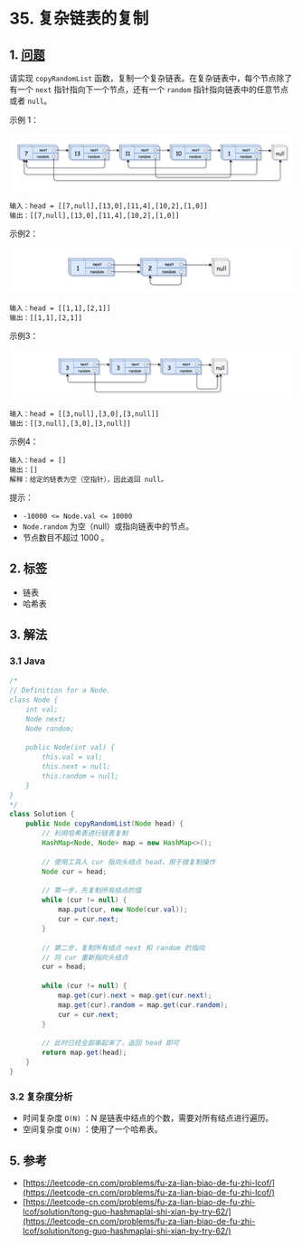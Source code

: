 # 35. 复杂链表的复制

## 1. [问题](https://leetcode-cn.com/problems/fu-za-lian-biao-de-fu-zhi-lcof/)

请实现 `copyRandomList` 函数，复制一个复杂链表。在复杂链表中，每个节点除了有一个 `next` 指针指向下一个节点，还有一个 `random` 指针指向链表中的任意节点或者 `null`。

示例 1：

![](../../.gitbook/assets/image%20%281%29.png)

```text
输入：head = [[7,null],[13,0],[11,4],[10,2],[1,0]]
输出：[[7,null],[13,0],[11,4],[10,2],[1,0]]
```

示例2：

![](../../.gitbook/assets/image%20%282%29.png)

```text
输入：head = [[1,1],[2,1]]
输出：[[1,1],[2,1]]
```

示例3：

![](../../.gitbook/assets/image%20%283%29.png)

```text
输入：head = [[3,null],[3,0],[3,null]]
输出：[[3,null],[3,0],[3,null]]
```

示例4：

```text
输入：head = []
输出：[]
解释：给定的链表为空（空指针），因此返回 null。
```

提示：

* `-10000 <= Node.val <= 10000`
* `Node.random` 为空（null）或指向链表中的节点。
* 节点数目不超过 1000 。

## 2. 标签

* 链表
* 哈希表

## 3. 解法

### 3.1 Java

```java
/*
// Definition for a Node.
class Node {
    int val;
    Node next;
    Node random;

    public Node(int val) {
        this.val = val;
        this.next = null;
        this.random = null;
    }
}
*/
class Solution {
    public Node copyRandomList(Node head) {
        // 利用哈希表进行链表复制
        HashMap<Node, Node> map = new HashMap<>();
        
        // 使用工具人 cur 指向头结点 head，用于做复制操作
        Node cur = head;

        // 第一步，先复制所有结点的值
        while (cur != null) {
            map.put(cur, new Node(cur.val));
            cur = cur.next;
        }

        // 第二步，复制所有结点 next 和 random 的指向
        // 将 cur 重新指向头结点
        cur = head;

        while (cur != null) {
            map.get(cur).next = map.get(cur.next);
            map.get(cur).random = map.get(cur.random);
            cur = cur.next;
        }

        // 此时已经全部串起来了，返回 head 即可
        return map.get(head);
    }
}
```

### 3.2 复杂度分析

* 时间复杂度 `O(N)` ：N 是链表中结点的个数，需要对所有结点进行遍历。
* 空间复杂度 `O(N)` ：使用了一个哈希表。

## 5. 参考

* [https://leetcode-cn.com/problems/fu-za-lian-biao-de-fu-zhi-lcof/](https://leetcode-cn.com/problems/fu-za-lian-biao-de-fu-zhi-lcof/)
* [https://leetcode-cn.com/problems/fu-za-lian-biao-de-fu-zhi-lcof/solution/tong-guo-hashmaplai-shi-xian-by-try-62/](https://leetcode-cn.com/problems/fu-za-lian-biao-de-fu-zhi-lcof/solution/tong-guo-hashmaplai-shi-xian-by-try-62/)


